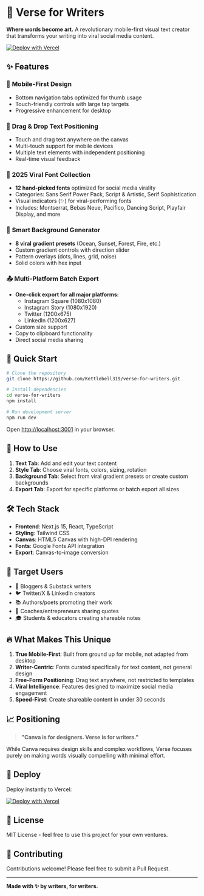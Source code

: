 # 🎨 Verse for Writers

**Where words become art.** A revolutionary mobile-first visual text creator that transforms your writing into viral social media content.

[![Deploy with Vercel](https://vercel.com/button)](https://vercel.com/new/clone?repository-url=https%3A%2F%2Fgithub.com%2FKettlebell319%2Fverse-for-writers)

## ✨ Features

### 📱 **Mobile-First Design**
- Bottom navigation tabs optimized for thumb usage
- Touch-friendly controls with large tap targets
- Progressive enhancement for desktop

### 🎯 **Drag & Drop Text Positioning**
- Touch and drag text anywhere on the canvas
- Multi-touch support for mobile devices
- Multiple text elements with independent positioning
- Real-time visual feedback

### 🎨 **2025 Viral Font Collection**
- **12 hand-picked fonts** optimized for social media virality
- Categories: Sans Serif Power Pack, Script & Artistic, Serif Sophistication
- Visual indicators (✨) for viral-performing fonts
- Includes: Montserrat, Bebas Neue, Pacifico, Dancing Script, Playfair Display, and more

### 🌈 **Smart Background Generator**
- **8 viral gradient presets** (Ocean, Sunset, Forest, Fire, etc.)
- Custom gradient controls with direction slider
- Pattern overlays (dots, lines, grid, noise)
- Solid colors with hex input

### 📤 **Multi-Platform Batch Export**
- **One-click export for all major platforms:**
  - Instagram Square (1080x1080)
  - Instagram Story (1080x1920)
  - Twitter (1200x675)
  - LinkedIn (1200x627)
- Custom size support
- Copy to clipboard functionality
- Direct social media sharing

## 🚀 Quick Start

```bash
# Clone the repository
git clone https://github.com/Kettlebell319/verse-for-writers.git

# Install dependencies
cd verse-for-writers
npm install

# Run development server
npm run dev
```

Open [http://localhost:3001](http://localhost:3001) in your browser.

## 🎯 How to Use

1. **Text Tab**: Add and edit your text content
2. **Style Tab**: Choose viral fonts, colors, sizing, rotation
3. **Background Tab**: Select from viral gradient presets or create custom backgrounds
4. **Export Tab**: Export for specific platforms or batch export all sizes

## 🛠️ Tech Stack

- **Frontend**: Next.js 15, React, TypeScript
- **Styling**: Tailwind CSS
- **Canvas**: HTML5 Canvas with high-DPI rendering
- **Fonts**: Google Fonts API integration
- **Export**: Canvas-to-image conversion

## 🎪 Target Users

- 📝 Bloggers & Substack writers
- 🐦 Twitter/X & LinkedIn creators
- 📚 Authors/poets promoting their work
- 💼 Coaches/entrepreneurs sharing quotes
- 🎓 Students & educators creating shareable notes

## 🔥 What Makes This Unique

1. **True Mobile-First**: Built from ground up for mobile, not adapted from desktop
2. **Writer-Centric**: Fonts curated specifically for text content, not general design
3. **Free-Form Positioning**: Drag text anywhere, not restricted to templates
4. **Viral Intelligence**: Features designed to maximize social media engagement
5. **Speed-First**: Create shareable content in under 30 seconds

## 📈 Positioning

> **"Canva is for designers. Verse is for writers."**

While Canva requires design skills and complex workflows, Verse focuses purely on making words visually compelling with minimal effort.

## 🚀 Deploy

Deploy instantly to Vercel:

[![Deploy with Vercel](https://vercel.com/button)](https://vercel.com/new/clone?repository-url=https%3A%2F%2Fgithub.com%2FKettlebell319%2Fverse-for-writers)

## 📝 License

MIT License - feel free to use this project for your own ventures.

## 🤝 Contributing

Contributions welcome! Please feel free to submit a Pull Request.

---

**Made with ✨ by writers, for writers.**
